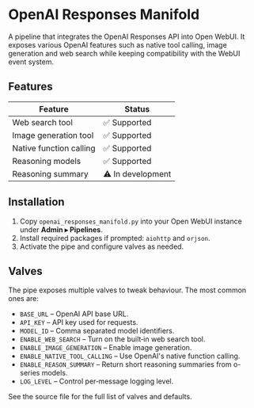 # OpenAI Responses Manifold

A pipeline that integrates the OpenAI Responses API into Open WebUI. It exposes various OpenAI features such as native tool calling, image generation and web search while keeping compatibility with the WebUI event system.

## Features

| Feature | Status |
| ------- | ------ |
| Web search tool | ✅ Supported |
| Image generation tool | ✅ Supported |
| Native function calling | ✅ Supported |
| Reasoning models | ✅ Supported |
| Reasoning summary | ⚠️ In development |

## Installation

1. Copy `openai_responses_manifold.py` into your Open WebUI instance under **Admin ▸ Pipelines**.
2. Install required packages if prompted: `aiohttp` and `orjson`.
3. Activate the pipe and configure valves as needed.

## Valves

The pipe exposes multiple valves to tweak behaviour. The most common ones are:

- `BASE_URL` – OpenAI API base URL.
- `API_KEY` – API key used for requests.
- `MODEL_ID` – Comma separated model identifiers.
- `ENABLE_WEB_SEARCH` – Turn on the built‑in web search tool.
- `ENABLE_IMAGE_GENERATION` – Enable image generation.
- `ENABLE_NATIVE_TOOL_CALLING` – Use OpenAI's native function calling.
- `ENABLE_REASON_SUMMARY` – Return short reasoning summaries from o-series models.
- `LOG_LEVEL` – Control per‑message logging level.

See the source file for the full list of valves and defaults.
